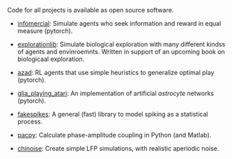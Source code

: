 Code for all projects is available as open source software.

- [infomercial](https://github.com/CoAxLab/infomercial): Simulate agents who seek information and reward in equal measure (pytorch).

- [explorationlib](https://github.com/parenthetical-e/explorationlib): Simulate biological exploration with many different kindss of agents and envinroemnts. Written in support of an upcoming book on biologicaal exploration.

- [azad](https://github.com/CoAxLab/azad): RL agents that use simple heuristics to generalize optimal play (pytorch).

- [glia_playing_atari](https://github.com/CoAxLab/glia_playing_atari): An implementation of artificial *astrocyte* networks (pytorch).

- [fakespikes](https://github.com/voytekresearch/fakespikes): A general (fast) library to model spiking as a statistical process.

- [pacpy](https://github.com/voytekresearch/pacpy): Calculate phase-amplitude coupling in Python (and Matlab).

- [chinoise](https://github.com/voytekresearch/chinoise): Create simple LFP simulations, with realistic aperiodic noise.
